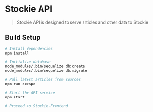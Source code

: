 # Stockie API

> Stockie API is designed to serve articles and other data to Stockie

## Build Setup

``` bash
# Install dependencies
npm install

# Initialize database
node_modules/.bin/sequelize db:create
node_modules/.bin/sequelize db:migrate

# Pull latest articles from sources
npm run scrape

# Start the API service
npm start

# Proceed to Stockie-Frontend
```
